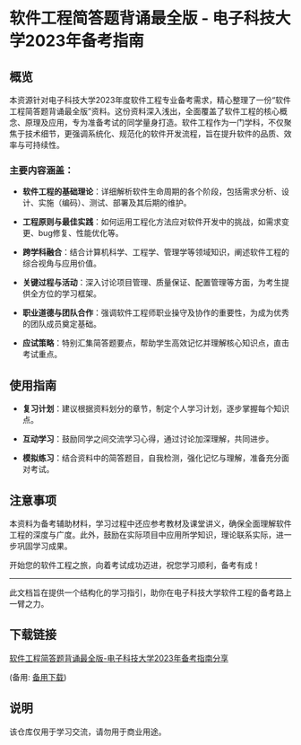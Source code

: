 # 软件工程简答题背诵最全版 - 电子科技大学2023年备考指南

## 概览

本资源针对电子科技大学2023年度软件工程专业备考需求，精心整理了一份“软件工程简答题背诵最全版”资料。这份资料深入浅出，全面覆盖了软件工程的核心概念、原理及应用，专为准备考试的同学量身打造。软件工程作为一门学科，不仅聚焦于技术细节，更强调系统化、规范化的软件开发流程，旨在提升软件的品质、效率与可持续性。

### 主要内容涵盖：

- **软件工程的基础理论**：详细解析软件生命周期的各个阶段，包括需求分析、设计、实施（编码）、测试、部署及其后期的维护。
  
- **工程原则与最佳实践**：如何运用工程化方法应对软件开发中的挑战，如需求变更、bug修复、性能优化等。
  
- **跨学科融合**：结合计算机科学、工程学、管理学等领域知识，阐述软件工程的综合视角与应用价值。
  
- **关键过程与活动**：深入讨论项目管理、质量保证、配置管理等方面，为考生提供全方位的学习框架。
  
- **职业道德与团队合作**：强调软件工程师职业操守及协作的重要性，为成为优秀的团队成员奠定基础。
  
- **应试策略**：特别汇集简答题要点，帮助学生高效记忆并理解核心知识点，直击考试重点。

## 使用指南

- **复习计划**：建议根据资料划分的章节，制定个人学习计划，逐步掌握每个知识点。
  
- **互动学习**：鼓励同学之间交流学习心得，通过讨论加深理解，共同进步。
  
- **模拟练习**：结合资料中的简答题目，自我检测，强化记忆与理解，准备充分面对考试。

## 注意事项

本资料为备考辅助材料，学习过程中还应参考教材及课堂讲义，确保全面理解软件工程的深度与广度。此外，鼓励在实际项目中应用所学知识，理论联系实际，进一步巩固学习成果。

开始您的软件工程之旅，向着考试成功迈进，祝您学习顺利，备考有成！

---

此文档旨在提供一个结构化的学习指引，助你在电子科技大学软件工程的备考路上一臂之力。

## 下载链接
[软件工程简答题背诵最全版-电子科技大学2023年备考指南分享](https://pan.quark.cn/s/a04895a71de3) 

(备用: [备用下载](https://pan.baidu.com/s/1PIjf_t1LQ1GfvxMjprDm4A?pwd=1234))

## 说明

该仓库仅用于学习交流，请勿用于商业用途。
